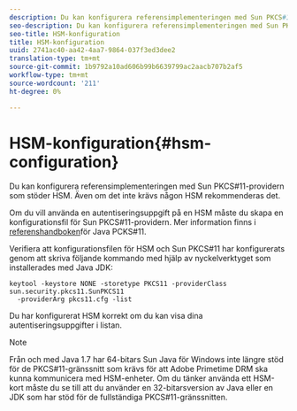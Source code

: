 ```yaml
---
description: Du kan konfigurera referensimplementeringen med Sun PKCS#11-providern som stöder HSM. Även om det inte krävs någon HSM rekommenderas det.
seo-description: Du kan konfigurera referensimplementeringen med Sun PKCS#11-providern som stöder HSM. Även om det inte krävs någon HSM rekommenderas det.
seo-title: HSM-konfiguration
title: HSM-konfiguration
uuid: 2741ac40-aa42-4aa7-9864-037f3ed3dee2
translation-type: tm+mt
source-git-commit: 1b9792a10ad606b99b6639799ac2aacb707b2af5
workflow-type: tm+mt
source-wordcount: '211'
ht-degree: 0%

---
```



# HSM-konfiguration{#hsm-configuration}

Du kan konfigurera referensimplementeringen med Sun PKCS#11-providern som stöder HSM. Även om det inte krävs någon HSM rekommenderas det.

Om du vill använda en autentiseringsuppgift på en HSM måste du skapa en konfigurationsfil för Sun PKCS#11-providern. Mer information finns i [referenshandboken](https://docs.oracle.com/javase/1.5.0/docs/guide/security/p11guide.html)för Java PCKS#11.

Verifiera att konfigurationsfilen för HSM och Sun PKCS#11 har konfigurerats genom att skriva följande kommando med hjälp av nyckelverktyget som installerades med Java JDK:

```
keytool -keystore NONE -storetype PKCS11 -providerClass sun.security.pkcs11.SunPKCS11 
  -providerArg pkcs11.cfg -list
```

Du har konfigurerat HSM korrekt om du kan visa dina autentiseringsuppgifter i listan.

>[!NOTE]
>
>Från och med Java 1.7 har 64-bitars Sun Java för Windows inte längre stöd för de PKCS#11-gränssnitt som krävs för att Adobe Primetime DRM ska kunna kommunicera med HSM-enheter. Om du tänker använda ett HSM-kort måste du se till att du använder en 32-bitarsversion av Java eller en JDK som har stöd för de fullständiga PKCS#11-gränssnitten.

